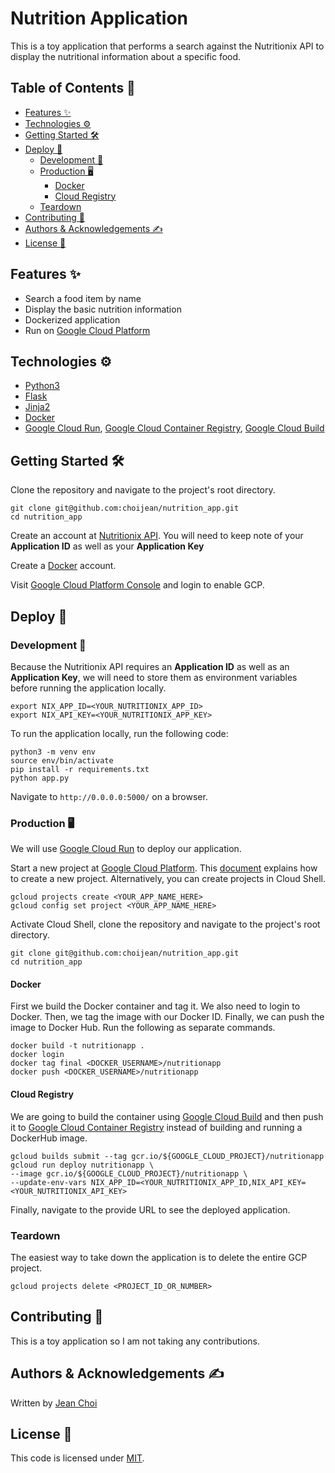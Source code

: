 <!-- omit in toc -->
# Nutrition Application

This is a toy application that performs a search against the Nutritionix API to display the nutritional information about a specific food.

<!-- omit in toc -->
## Table of Contents 📖

- [Features ✨](#features-)
- [Technologies ⚙️](#technologies-️)
- [Getting Started 🛠](#getting-started-)
- [Deploy 🚀](#deploy-)
  - [Development 📝](#development-)
  - [Production 🖥](#production-)
    - [Docker](#docker)
    - [Cloud Registry](#cloud-registry)
  - [Teardown](#teardown)
- [Contributing 👥](#contributing-)
- [Authors & Acknowledgements ✍](#authors--acknowledgements-)
- [License 📄](#license-)

## Features ✨

- Search a food item by name
- Display the basic nutrition information
- Dockerized application
- Run on [Google Cloud Platform](https://cloud.google.com/)

## Technologies ⚙️

- [Python3](https://www.python.org)
- [Flask](https://flask.palletsprojects.com/en/1.1.x/)
- [Jinja2](https://palletsprojects.com/p/jinja/)
- [Docker](https://hub.docker.com/)
- [Google Cloud Run](https://cloud.google.com/run), [Google Cloud Container Registry](https://cloud.google.com/container-registry), [Google Cloud Build](https://cloud.google.com/cloud-build)

## Getting Started 🛠

Clone the repository and navigate to the project's root directory.

```shell
git clone git@github.com:choijean/nutrition_app.git
cd nutrition_app
```

Create an account at [Nutritionix API](https://developer.nutritionix.com). You will need to keep note of your **Application ID** as well as your **Application Key**

Create a [Docker](https://hub.docker.com/) account.

Visit [Google Cloud Platform Console](https://console.cloud.google.com) and login to enable GCP.

## Deploy 🚀

### Development 📝

Because the Nutritionix API requires an **Application ID** as well as an **Application Key**, we will need to store them as environment variables before running the application locally.

```shell
export NIX_APP_ID=<YOUR_NUTRITIONIX_APP_ID>
export NIX_API_KEY=<YOUR_NUTRITIONIX_APP_KEY>
```

To run the application locally, run the following code:

```shell
python3 -m venv env
source env/bin/activate
pip install -r requirements.txt
python app.py
```

Navigate to `http://0.0.0.0:5000/` on a browser.

### Production 🖥

We will use [Google Cloud Run](https://cloud.google.com/run) to deploy our application.

Start a new project at
[Google Cloud Platform](https://console.cloud.google.com/). This [document](https://cloud.google.com/resource-manager/docs/creating-managing-projects#console) explains how to create a new project. Alternatively, you can create projects in Cloud Shell.

```shell
gcloud projects create <YOUR_APP_NAME_HERE>
gcloud config set project <YOUR_APP_NAME_HERE>
```

Activate Cloud Shell, clone the repository and navigate to the project's root directory.

```shell
git clone git@github.com:choijean/nutrition_app.git
cd nutrition_app
```

#### Docker

First we build the Docker container and tag it. We also need to login to Docker. Then, we tag the image with our Docker ID. Finally, we can push the image to Docker Hub. Run the following as separate commands.

```shell
docker build -t nutritionapp .
docker login
docker tag final <DOCKER_USERNAME>/nutritionapp
docker push <DOCKER_USERNAME>/nutritionapp
```

#### Cloud Registry

We are going to build the container using [Google Cloud Build](https://cloud.google.com/cloud-build) and then push it to [Google Cloud Container Registry](https://cloud.google.com/container-registry) instead of building and running a DockerHub image.

```shell
gcloud builds submit --tag gcr.io/${GOOGLE_CLOUD_PROJECT}/nutritionapp
gcloud run deploy nutritionapp \
--image gcr.io/${GOOGLE_CLOUD_PROJECT}/nutritionapp \
--update-env-vars NIX_APP_ID=<YOUR_NUTRITIONIX_APP_ID,NIX_API_KEY=<YOUR_NUTRITIONIX_API_KEY>
```

Finally, navigate to the provide URL to see the deployed application.

### Teardown

The easiest way to take down the application is to delete the entire GCP project.

```shell
gcloud projects delete <PROJECT_ID_OR_NUMBER>
```

## Contributing 👥

This is a toy application so I am not taking any contributions.

## Authors & Acknowledgements ✍

Written by [Jean Choi](https://www.github.com/choijean)

## License 📄

This code is licensed under [MIT](https://opensource.org/licenses/MIT).
